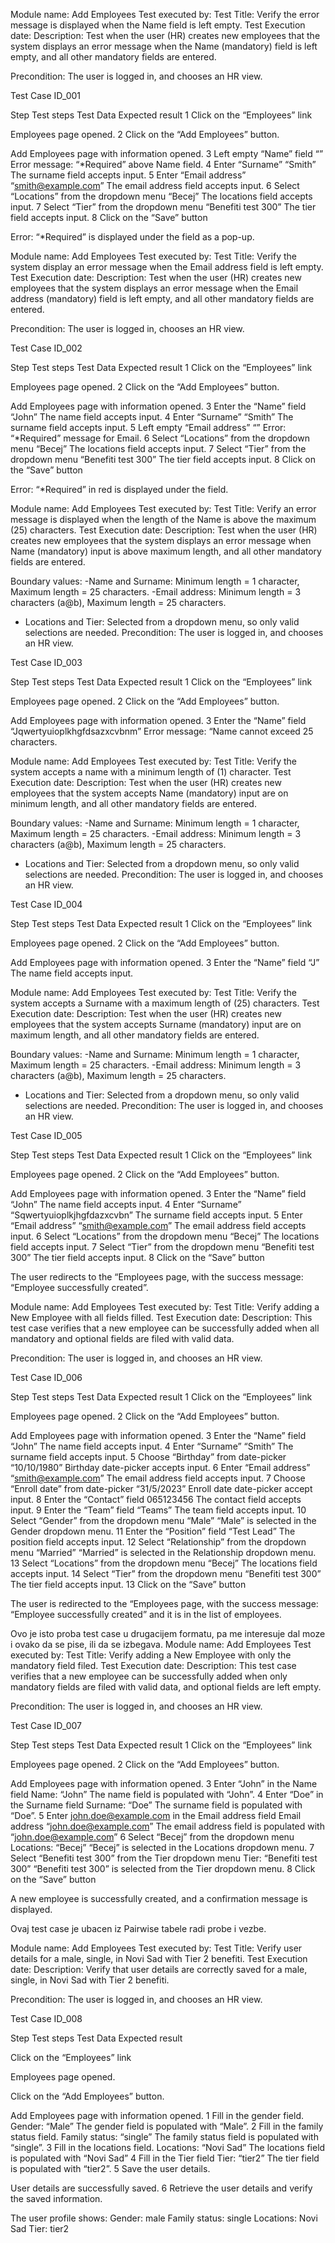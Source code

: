Module name: Add Employees
Test executed by:
Test Title: Verify the error message is displayed when the Name field is left empty.
Test Execution date:
Description: Test when the user (HR) creates new employees that the system displays an error message when the Name (mandatory) field is left empty, and all other mandatory fields are entered.
 

 
Precondition: The user is logged in, and chooses an HR view.

 
Test Case ID_001
 
Step
Test steps
Test Data
Expected result
1
Click on the “Employees” link


Employees page opened.
2
Click on the “Add Employees” button.


Add Employees page with information opened.
3
Left empty “Name” field
“”
Error message: “*Required” above Name field.
4
Enter “Surname”
“Smith”
The surname field accepts input.
5
Enter “Email address”
“smith@example.com”
The email address field accepts input.
6
Select “Locations” from the dropdown menu
“Becej”
The locations field accepts input.
7
Select “Tier” from the dropdown menu
“Benefiti test 300”
The tier field accepts input.
8
Click on the “Save” button
 
Error: “*Required” is displayed under the field as a pop-up.

 
 
 
Module name: Add Employees
Test executed by:
Test Title: Verify the system display an error message when the Email address field is left empty.
Test Execution date:
Description: Test when the user (HR) creates new employees that the system displays an error message when the Email address (mandatory) field is left empty, and all other mandatory fields are entered.
 

 
Precondition: The user is logged in, chooses an HR view.

 
Test Case ID_002
 
Step
Test steps
Test Data
Expected result
1
Click on the “Employees” link


Employees page opened.
2
Click on the “Add Employees” button.


Add Employees page with information opened.
3
Enter the “Name” field
“John”
The name field accepts input.
4
Enter “Surname”
“Smith”
The surname field accepts input.
5
Left empty “Email address”
“”
Error: “*Required” message for Email.
6
Select “Locations” from the dropdown menu
“Becej”
The locations field accepts input.
7
Select “Tier” from the dropdown menu
“Benefiti test 300”
The tier field accepts input.
8
Click on the “Save” button
 
Error: “*Required” in red is displayed under the field.

 

 


Module name: Add Employees
Test executed by:
Test Title: Verify an error message is displayed when the length of the Name is above the maximum (25) characters.
Test Execution date:
Description: Test when the user (HR) creates new employees that the system displays an error message when Name (mandatory) input is above maximum length, and all other mandatory fields are entered.
 


Boundary values:
-Name and Surname: Minimum length = 1 character, Maximum length = 25 characters.
-Email address: Minimum length = 3 characters (a@b), Maximum length = 25 characters.
- Locations and Tier: Selected from a dropdown menu, so only valid selections are needed.
Precondition: The user is logged in, and chooses an HR view.


Test Case ID_003
 
Step
Test steps
Test Data
Expected result
1
Click on the “Employees” link


Employees page opened.
2
Click on the “Add Employees” button.


Add Employees page with information opened.
3
Enter the “Name” field
“Jqwertyuioplkhgfdsazxcvbnm”
Error message: “Name cannot exceed 25 characters.

 
 
Module name: Add Employees
Test executed by:
Test Title: Verify the system accepts a name with a minimum length of (1) character.
Test Execution date:
Description: Test when the user (HR) creates new employees that the system accepts Name (mandatory) input are on minimum length, and all other mandatory fields are entered.
 

 
Boundary values:
-Name and Surname: Minimum length = 1 character, Maximum length = 25 characters.
-Email address: Minimum length = 3 characters (a@b), Maximum length = 25 characters.
- Locations and Tier: Selected from a dropdown menu, so only valid selections are needed.
Precondition: The user is logged in, and chooses an HR view.

 
Test Case ID_004
 
Step
Test steps
Test Data
Expected result
1
Click on the “Employees” link


Employees page opened.
2
Click on the “Add Employees” button.


Add Employees page with information opened.
3
Enter the “Name” field
“J”
The name field accepts input.


Module name: Add Employees
Test executed by:
Test Title: Verify the system accepts a Surname with a maximum length of (25) characters.
Test Execution date:
Description: Test when the user (HR) creates new employees that the system accepts Surname (mandatory) input are on maximum length, and all other mandatory fields are entered.
 

 
Boundary values:
-Name and Surname: Minimum length = 1 character, Maximum length = 25 characters.
-Email address: Minimum length = 3 characters (a@b), Maximum length = 25 characters.
- Locations and Tier: Selected from a dropdown menu, so only valid selections are needed.
Precondition: The user is logged in, and chooses an HR view.

 
Test Case ID_005
 
Step
Test steps
Test Data
Expected result
1
Click on the “Employees” link


Employees page opened.
2
Click on the “Add Employees” button.


Add Employees page with information opened.
3
Enter the “Name” field
“John”
The name field accepts input.
4
Enter “Surname”
“Sqwertyuioplkjhgfdazxcvbn”
The surname field accepts input.
5
Enter “Email address”
“smith@example.com”
The email address field accepts input.
6
Select “Locations” from the dropdown menu
“Becej”
The locations field accepts input.
7
Select “Tier” from the dropdown menu
“Benefiti test 300”
The tier field accepts input.
8
Click on the “Save” button
 
The user redirects to the “Employees page, with the success message: “Employee successfully created”.


Module name: Add Employees
Test executed by:
Test Title: Verify adding a New Employee with all fields filled.
Test Execution date:
Description: This test case verifies that a new employee can be successfully added when all mandatory and optional fields are filed with valid data.
 

 
Precondition: The user is logged in, and chooses an HR view.

 
Test Case ID_006
 
Step
Test steps
Test Data
Expected result
1
Click on the “Employees” link


Employees page opened.
2
Click on the “Add Employees” button.


Add Employees page with information opened.
3
Enter the “Name” field
“John”
The name field accepts input.
4
Enter “Surname”
“Smith”
The surname field accepts input.
5
Choose “Birthday” from date-picker
“10/10/1980”
Birthday date-picker accepts input.
6
Enter “Email address”
“smith@example.com”
The email address field accepts input.
7
Choose “Enroll date” from date-picker
“31/5/2023”
Enroll date date-picker accept input.
8
Enter the “Contact” field
065123456
The contact field accepts input.
9
Enter the “Team” field
“Teams”
The team field accepts input.
10
Select “Gender” from the dropdown menu
“Male”
“Male” is selected in the Gender dropdown menu.
11
Enter the “Position” field
“Test Lead”
The position field accepts input.
12
Select “Relationship” from the dropdown menu
“Married”
“Married” is selected in the Relationship dropdown menu.
13
Select “Locations” from the dropdown menu
“Becej”
The locations field accepts input.
14
Select “Tier” from the dropdown menu
“Benefiti test 300”
The tier field accepts input.
13
Click on the “Save” button
 
The user is redirected to the “Employees page, with the success message: “Employee successfully created” and it is in the list of employees.

Ovo je isto proba test case u drugacijem formatu, pa me interesuje dal moze i ovako da se pise, ili da se izbegava.
Module name: Add Employees
Test executed by:
Test Title: Verify adding a New Employee with only the mandatory field filed.
Test Execution date:
Description: This test case verifies that a new employee can be successfully added when only mandatory fields are filed with valid data, and optional fields are left empty.
 


Precondition: The user is logged in, and chooses an HR view.

 
Test Case ID_007
 
Step
Test steps
Test Data
Expected result
1
Click on the “Employees” link


Employees page opened.
2
Click on the “Add Employees” button.


Add Employees page with information opened.
3
Enter “John” in the Name field
Name: “John”
The name field is populated with “John”.
4
Enter “Doe” in the Surname field
Surname: “Doe”
The surname field is populated with “Doe”.
5
Enter john.doe@example.com in the Email address field
Email address
“john.doe@example.com”
The email address field is populated with “john.doe@example.com”
6
Select “Becej” from the dropdown menu
Locations: “Becej”
“Becej” is selected in the Locations dropdown menu.
7
Select “Benefiti test 300” from the Tier dropdown menu
Tier: “Benefiti test 300”
“Benefiti test 300” is selected from the Tier dropdown menu.
8
Click on the “Save” button
 
A new employee is successfully created, and a confirmation message is displayed.



Ovaj test case je ubacen iz Pairwise tabele radi probe i vezbe.

Module name: Add Employees
Test executed by:
Test Title: Verify user details for a male, single, in Novi Sad with Tier 2 benefiti.
Test Execution date:
Description: Verify that user details are correctly saved for a male, single, in Novi Sad with Tier 2 benefiti.
 

 
Precondition: The user is logged in, and chooses an HR view.

 
Test Case ID_008
 
Step
Test steps
Test Data
Expected result


Click on the “Employees” link


Employees page opened.


Click on the “Add Employees” button.


Add Employees page with information opened.
1
Fill in the gender field.
Gender: “Male”
The gender field is populated with “Male”.
2
Fill in the family status field.
Family status: “single”
The family status field is populated with “single”.
3
Fill in the locations field.
Locations:
“Novi Sad”
The locations field is populated with “Novi Sad”
4
Fill in the Tier field
Tier: “tier2”
The tier field is populated with “tier2”.
5
Save the user details.
 
User details are successfully saved.
6
Retrieve the user details and verify the saved information.
 
The user profile shows: Gender: male
Family status: single
Locations: Novi Sad
Tier: tier2

